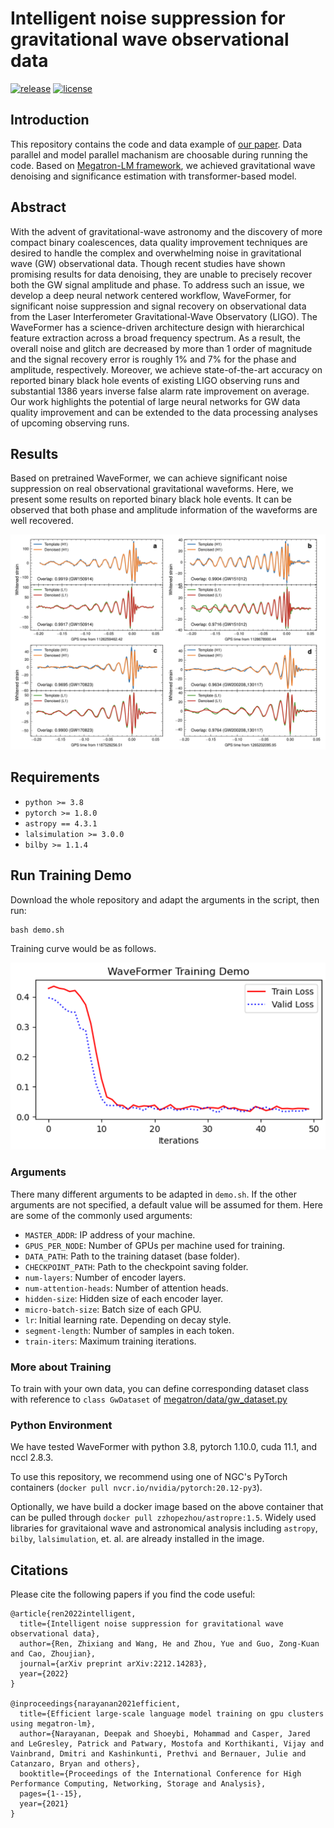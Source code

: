 # Intelligent noise suppression for gravitational wave observational data
[![release](https://img.shields.io/badge/release-v1.0.0-orange.svg)](https://img.shields.io/badge/release-v1.0.0-orange.svg)
[![license](https://shields.io/badge/license-Apachev2.0-green.svg)](https://shields.io/badge/license-Apachev2.0-green.svg)


## Introduction

This repository contains the code and data example of [our paper](https://arxiv.org/abs/2212.14283). 
Data parallel and model parallel machanism are choosable during running the code.
Based on [Megatron-LM framework](https://github.com/NVIDIA/Megatron-LM), we achieved gravitational wave denoising and significance estimation with transformer-based model.

## Abstract
With the advent of gravitational-wave astronomy and the discovery of more compact binary coalescences, data quality improvement techniques are desired to handle the complex and overwhelming noise in gravitational wave (GW) observational data.
Though recent studies have shown promising results for data denoising, they are unable to precisely recover both the GW signal amplitude and phase. 
To address such an issue, we develop a deep neural network centered workflow, WaveFormer, for significant noise suppression and signal recovery on observational data from the Laser Interferometer Gravitational-Wave Observatory (LIGO). 
The WaveFormer has a science-driven architecture design with hierarchical feature extraction across a broad frequency spectrum. 
As a result, the overall noise and glitch are decreased by more than 1 order of magnitude and the signal recovery error is roughly 1% and 7% for the phase and amplitude, respectively. 
Moreover, we achieve state-of-the-art accuracy on reported binary black hole events of existing LIGO observing runs and substantial 1386 years inverse false alarm rate improvement on average. 
Our work highlights the potential of large neural networks for GW data quality improvement and can be extended to the data processing analyses of upcoming observing runs.

## Results
Based on pretrained WaveFormer, we can achieve significant noise suppression on real observational gravitational waveforms.
Here, we present some results on reported binary black hole events.
It can be observed that both phase and amplitude information of the waveforms are well recovered.

<div align="center">
    <img src='images/fig5.png' alt='example' style='zoom:80%'>
</div>

## Requirements

* `python >= 3.8`
* `pytorch >= 1.8.0`
* `astropy == 4.3.1`
* `lalsimulation >= 3.0.0`
* `bilby >= 1.1.4`

## Run Training Demo

Download the whole repository and adapt the arguments in the script, then run:
```shell
bash demo.sh
```
Training curve would be as follows.

<div align="center">
    <img src='images/demo.png' alt='training curve' style='zoom:80%'>
</div>

### Arguments
There many different arguments to be adapted in `demo.sh`. If the other arguments are not specified, a default value will be assumed for them. Here are some of the commonly used arguments:

* `MASTER_ADDR`: IP address of your machine.
* `GPUS_PER_NODE`: Number of GPUs per machine used for training.
* `DATA_PATH`: Path to the training dataset (base folder).
* `CHECKPOINT_PATH`: Path to the checkpoint saving folder.
* `num-layers`: Number of encoder layers.
* `num-attention-heads`: Number of attention heads.
* `hidden-size`: Hidden size of each encoder layer.
* `micro-batch-size`: Batch size of each GPU.
* `lr`: Initial learning rate. Depending on decay style.
* `segment-length`: Number of samples in each token.
* `train-iters`: Maximum training iterations.


### More about Training
To train with your own data, you can define corresponding dataset class with reference to `class GwDataset` of [megatron/data/gw_dataset.py](megatron/data/gw_dataset.py)

### Python Environment
We have tested WaveFormer with python 3.8, pytorch 1.10.0, cuda 11.1, and nccl 2.8.3.

To use this repository, we recommend using one of NGC's PyTorch containers (`docker pull nvcr.io/nvidia/pytorch:20.12-py3`).

Optionally, we have build a docker image based on the above container that can be pulled through `docker pull zzhopezhou/astropre:1.5`.
Widely used libraries for gravitaional wave and astronomical analysis including `astropy`, `bilby`, `lalsimulation`, et. al. are already installed in the image.

## Citations
Please cite the following papers if you find the code useful:

```
@article{ren2022intelligent,
  title={Intelligent noise suppression for gravitational wave observational data},
  author={Ren, Zhixiang and Wang, He and Zhou, Yue and Guo, Zong-Kuan and Cao, Zhoujian},
  journal={arXiv preprint arXiv:2212.14283},
  year={2022}
}

@inproceedings{narayanan2021efficient,
  title={Efficient large-scale language model training on gpu clusters using megatron-lm},
  author={Narayanan, Deepak and Shoeybi, Mohammad and Casper, Jared and LeGresley, Patrick and Patwary, Mostofa and Korthikanti, Vijay and Vainbrand, Dmitri and Kashinkunti, Prethvi and Bernauer, Julie and Catanzaro, Bryan and others},
  booktitle={Proceedings of the International Conference for High Performance Computing, Networking, Storage and Analysis},
  pages={1--15},
  year={2021}
}
```
